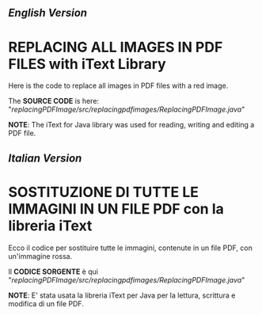 ## *English Version*
# **REPLACING ALL IMAGES IN PDF FILES with iText Library**

Here is the code to replace all images in PDF files with a red image.

The **SOURCE CODE** is here: "*replacingPDFImage/src/replacingpdfimages/ReplacingPDFImage.java*" 

**NOTE**: The iText for Java library was used for reading, writing and editing a PDF file.

## *Italian Version*

# **SOSTITUZIONE DI TUTTE LE IMMAGINI IN UN FILE PDF con la libreria iText**

Ecco il codice per sostituire tutte le immagini, contenute in un file PDF, con un'immagine rossa.

Il **CODICE SORGENTE** è qui "*replacingPDFImage/src/replacingpdfimages/ReplacingPDFImage.java*" 


**NOTE**: E' stata usata la libreria iText per Java per la lettura, scrittura e modifica di un file PDF. 
